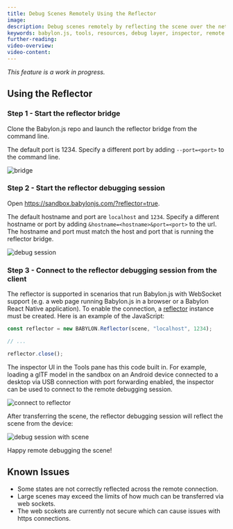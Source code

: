 ```yaml
---
title: Debug Scenes Remotely Using the Reflector
image: 
description: Debug scenes remotely by reflecting the scene over the network.
keywords: babylon.js, tools, resources, debug layer, inspector, remote debugging
further-reading:
video-overview:
video-content:
---
```


_This feature is a work in progress._

## Using the Reflector

### Step 1 - Start the reflector bridge

Clone the Babylon.js repo and launch the reflector bridge from the command line.

The default port is 1234. Specify a different port by adding `--port=<port>` to the command line.

![bridge](/img/features/reflector/bridge.png)

### Step 2 - Start the reflector debugging session
Open https://sandbox.babylonjs.com/?reflector=true.

The default hostname and port are `localhost` and `1234`. Specify a different hostname or port by adding `&hostname=<hostname>&port=<port>` to the url. The hostname and port must match the host and port that is running the reflector bridge.

![debug session](/img/features/reflector/debugSession.png)

### Step 3 - Connect to the reflector debugging session from the client

The reflector is supported in scenarios that run Babylon.js with WebSocket support (e.g. a web page running Babylon.js in a browser or a Babylon React Native application). To enable the connection, a [reflector](/typedoc/classes/babylon.reflector) instance must be created. Here is an example of the JavaScript:

```javascript
const reflector = new BABYLON.Reflector(scene, "localhost", 1234);

// ...

reflector.close();
```

The inspector UI in the Tools pane has this code built in. For example, loading a glTF model in the sandbox on an Android device connected to a desktop via USB connection with port forwarding enabled, the inspector can be used to connect to the remote debugging session.

![connect to reflector](/img/features/reflector/connectToReflector.png)

After transferring the scene, the reflector debugging session will reflect the scene from the device:

![debug session with scene](/img/features/reflector/debugSessionWithScene.png)

Happy remote debugging the scene!

## Known Issues

* Some states are not correctly reflected across the remote connection.
* Large scenes may exceed the limits of how much can be transferred via web sockets.
* The web scokets are currently not secure which can cause issues with https connections.
